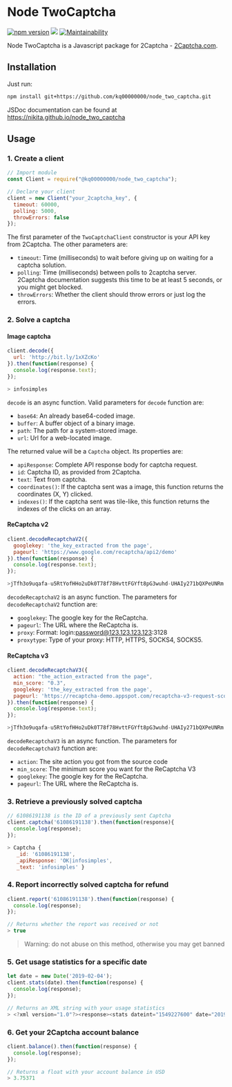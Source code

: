 # Node TwoCaptcha

[![npm version](https://badge.fury.io/js/%40infosimples%2Fnode_two_captcha.svg)](https://badge.fury.io/js/%40infosimples%2Fnode_two_captcha)
![](https://img.shields.io/github/license/infosimples/node_two_captcha.svg?style=flat)
[![Maintainability](https://api.codeclimate.com/v1/badges/78356b38afac3763f1fe/maintainability)](https://codeclimate.com/github/infosimples/node_two_captcha/maintainability)

Node TwoCaptcha is a Javascript package for 2Captcha -
[2Captcha.com](http://2captcha.com/?from=1025109).

## Installation

Just run:

```bash
npm install git+https://github.com/kq00000000/node_two_captcha.git
```

JSDoc documentation can be found at https://nikita.github.io/node_two_captcha

## Usage

### 1. Create a client

```javascript
// Import module
const Client = require("@kq00000000/node_two_captcha");

// Declare your client
client = new Client("your_2captcha_key", {
  timeout: 60000,
  polling: 5000,
  throwErrors: false
});
```

The first parameter of the `TwoCaptchaClient` constructor is your API key from
2Captcha. The other parameters are:

- `timeout`: Time (milliseconds) to wait before giving up on waiting for a
  captcha solution.
- `polling`: Time (milliseconds) between polls to 2captcha server. 2Captcha
  documentation suggests this time to be at least 5 seconds, or you might get
  blocked.
- `throwErrors`: Whether the client should throw errors or just log the errors.

### 2. Solve a captcha

#### Image captcha

```javascript
client.decode({
  url: 'http://bit.ly/1xXZcKo'
}).then(function(response) {
  console.log(response.text);
});

> infosimples
```

`decode` is an async function. Valid parameters for `decode` function are:

- `base64`: An already base64-coded image.
- `buffer`: A buffer object of a binary image.
- `path`: The path for a system-stored image.
- `url`: Url for a web-located image.

The returned value will be a `Captcha` object. Its properties are:

- `apiResponse`: Complete API response body for captcha request.
- `id`: Captcha ID, as provided from 2Captcha.
- `text`: Text from captcha.
- `coordinates()`: If the captcha sent was a image, this function returns the
  coordinates (X, Y) clicked.
- `indexes()`: If the captcha sent was tile-like, this function returns the
  indexes of the clicks on an array.

#### ReCaptcha v2

```javascript
client.decodeRecaptchaV2({
  googlekey: 'the_key_extracted from the page',
  pageurl: 'https://www.google.com/recaptcha/api2/demo'
}).then(function(response) {
  console.log(response.text);
});

>jTfh3o9uqafa-u5RtYofHHo2uDk0T78f78HvttFGYft8pG3wuhd-UHAIy271bQXPeUNRm...
```

`decodeRecaptchaV2` is an async function. The parameters for `decodeRecaptchaV2`
function are:

- `googlekey`: The google key for the ReCaptcha.
- `pageurl`: The URL where the ReCaptcha is.
- `proxy`: Format: login:password@123.123.123.123:3128
- `proxytype`: Type of your proxy: HTTP, HTTPS, SOCKS4, SOCKS5.

#### ReCaptcha v3

```javascript
client.decodeRecaptchaV3({
  action: "the_action_extracted from the page",
  min_score: "0.3",
  googlekey: 'the_key_extracted from the page',
  pageurl: 'https://recaptcha-demo.appspot.com/recaptcha-v3-request-scores.php'
}).then(function(response) {
  console.log(response.text);
});

>jTfh3o9uqafa-u5RtYofHHo2uDk0T78f78HvttFGYft8pG3wuhd-UHAIy271bQXPeUNRm...
```

`decodeRecaptchaV3` is an async function. The parameters for `decodeRecaptchaV3`
function are:

- `action`: The site action you got from the source code
- `min_score`: The minimum score you want for the ReCaptcha V3
- `googlekey`: The google key for the ReCaptcha.
- `pageurl`: The URL where the ReCaptcha is.

### 3. Retrieve a previously solved captcha

```javascript
// 61086191138 is the ID of a previously sent Captcha
client.captcha('61086191138').then(function(response){
  console.log(response);
});

> Captcha {
   _id: '61086191138',
   _apiResponse: 'OK|infosimples',
   _text: 'infosimples' }
```

### 4. Report incorrectly solved captcha for refund

```javascript
client.report('61086191138').then(function(response) {
  console.log(response);
});

// Returns whether the report was received or not
> true
```

> Warning: do not abuse on this method, otherwise you may get banned

### 5. Get usage statistics for a specific date

```javascript
let date = new Date('2019-02-04');
client.stats(date).then(function(response) {
  console.log(response);
});

// Returns an XML string with your usage statistics
> <?xml version="1.0"?><response><stats dateint="1549227600" date="2019-02-04" hour="00"><volume>0</volume><money>0</money></stats><stats dateint="1549231200" date="2019-02-04" hour="01"><volume>0</volume><money>0</money></stats>...
```

### 6. Get your 2Captcha account balance

```javascript
client.balance().then(function(response) {
  console.log(response);
});

// Returns a float with your account balance in USD
> 3.75371
```
